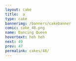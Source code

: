 ```yaml
---
layout: cake
title:  a
type: cake
bannerimg: /banners/cakebanner
comic: cake_48.png
name: Dancing Queen
hovertext: heh heh
next: 49
prev: 47
permalink: cakes/48/
---
```

